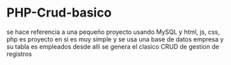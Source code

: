 # PHP-Crud-basico
se hace referencia a una pequeño proyecto usando MySQL 
y html, js, css, php
es proyecto en si es muy simple y se usa 
una base de datos empresa y su tabla es empleados
desde alli se genera el clasico CRUD de gestion de registros
